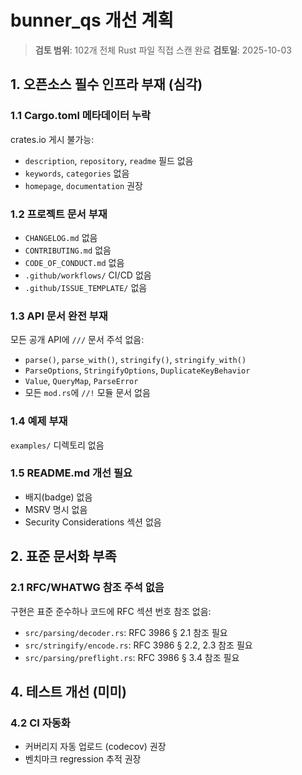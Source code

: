 # bunner_qs 개선 계획

> **검토 범위**: 102개 전체 Rust 파일 직접 스캔 완료
> **검토일**: 2025-10-03

## 1. 오픈소스 필수 인프라 부재 (심각)

### 1.1 Cargo.toml 메타데이터 누락
crates.io 게시 불가능:
- `description`, `repository`, `readme` 필드 없음
- `keywords`, `categories` 없음
- `homepage`, `documentation` 권장

### 1.2 프로젝트 문서 부재
- `CHANGELOG.md` 없음
- `CONTRIBUTING.md` 없음
- `CODE_OF_CONDUCT.md` 없음
- `.github/workflows/` CI/CD 없음
- `.github/ISSUE_TEMPLATE/` 없음

### 1.3 API 문서 완전 부재
모든 공개 API에 `///` 문서 주석 없음:
- `parse()`, `parse_with()`, `stringify()`, `stringify_with()`
- `ParseOptions`, `StringifyOptions`, `DuplicateKeyBehavior`
- `Value`, `QueryMap`, `ParseError`
- 모든 `mod.rs`에 `//!` 모듈 문서 없음

### 1.4 예제 부재
`examples/` 디렉토리 없음

### 1.5 README.md 개선 필요
- 배지(badge) 없음
- MSRV 명시 없음
- Security Considerations 섹션 없음

## 2. 표준 문서화 부족

### 2.1 RFC/WHATWG 참조 주석 없음
구현은 표준 준수하나 코드에 RFC 섹션 번호 참조 없음:
- `src/parsing/decoder.rs`: RFC 3986 § 2.1 참조 필요
- `src/stringify/encode.rs`: RFC 3986 § 2.2, 2.3 참조 필요
- `src/parsing/preflight.rs`: RFC 3986 § 3.4 참조 필요

## 4. 테스트 개선 (미미)

### 4.2 CI 자동화
- 커버리지 자동 업로드 (codecov) 권장
- 벤치마크 regression 추적 권장
